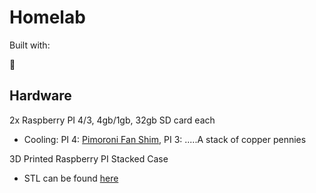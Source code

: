 # Homelab
Built with:

🥧

## Hardware

2x Raspberry PI 4/3, 4gb/1gb, 32gb SD card each
  - Cooling: PI 4: [Pimoroni Fan Shim](https://smile.amazon.com/Pimoroni-Fan-Shim-Raspberry-PI/dp/B07TTTCN8H/ref=sr_1_2?crid=LM5J4HI7ALMC&keywords=raspberry+pi+fan+shim&qid=1658377482&sprefix=raspberry+pi+fan+%2Caps%2C88&sr=8-2), PI 3: .....A stack of copper pennies 

3D Printed Raspberry PI Stacked Case
  - STL can be found [here](STLs/raspberry_pi_3_stack_v1.stl)

